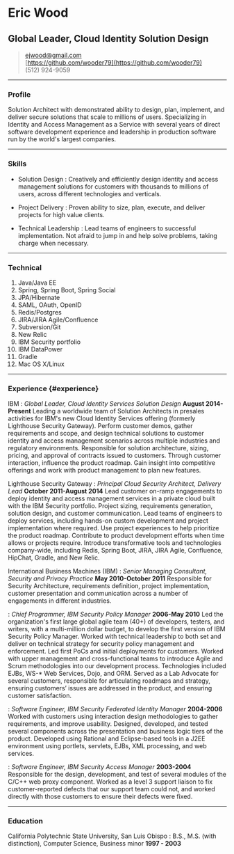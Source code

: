 # Eric Wood
## Global Leader, Cloud Identity Solution Design
> [ejwood@gmail.com](ejwood@gmail.com)  
> [https://github.com/wooder79](https://github.com/wooder79)  
> (512) 924-9059

------

### Profile

Solution Architect with demonstrated ability to design, plan, implement, and deliver secure solutions that scale to millions of users. Specializing in Identity and Access Management as a Service with several years of direct software development experience and leadership in production software run by the world's largest companies.

------

### Skills

* Solution Design
  : Creatively and efficiently design identity and access management solutions for customers with thousands to millions of users, across different technologies and verticals.

* Project Delivery
  : Proven ability to size, plan, execute, and deliver projects for high value clients.

* Technical Leadership
  : Lead teams of engineers to successful implementation. Not afraid to jump in and help solve problems, taking charge when necessary. 

-------

### Technical

1. Java/Java EE
2. Spring, Spring Boot, Spring Social
3. JPA/Hibernate
4. SAML, OAuth, OpenID
5. Redis/Postgres
5. JIRA/JIRA Agile/Confluence
6. Subversion/Git
8. New Relic
2. IBM Security portfolio
3. IBM DataPower
4. Gradle
4. Mac OS X/Linux

------

### Experience {#experience}

IBM
: *Global Leader, Cloud Identity Services Solution Design*
  __August 2014-Present__
Leading a worldwide team of Solution Architects in presales activities for IBM's new Cloud Identity Services offering (formerly Lighthouse Security Gateway). Perform customer demos, gather requirements and scope, and design technical solutions to customer identity and access management scenarios across multiple industries and regulatory environments. Responsible for solution architecture, sizing, pricing, and approval of contracts issued to customers.
Through customer interaction, influence the product roadmap. Gain insight into competitive offerings and work with product management to plan new features.

Lighthouse Security Gateway
: *Principal Cloud Security Architect, Delivery Lead*
  __October 2011-August 2014__
Lead customer on-ramp engagements to deploy identity and access management services in a private cloud built with the IBM Security portfolio. Project sizing, requirements generation, solution design, and customer communication. Lead teams of engineers to deploy services, including hands-on custom development and project implementation where required. 
Use project experiences to help prioritize the product roadmap. Contribute to product development efforts when time allows or projects require. Introduce transformative tools and technologies company-wide, including Redis, Spring Boot, JIRA, JIRA Agile, Confluence, HipChat, Gradle, and New Relic.

International Business Machines (IBM)
: *Senior Managing Consultant, Security and Privacy Practice*
  __May 2010-October 2011__
Responsible for Security Architecture, requirements definition, project implementation, customer presentation and communication across a number of engagements in different industries. 

: *Chief Programmer, IBM Security Policy Manager*
  __2006-May 2010__
Led the organization's first large global agile team (40+) of developers, testers, and writers, with a multi-million dollar budget, to develop the first version of IBM Security Policy Manager. Worked with technical leadership to both set and deliver on technical strategy for security policy management and enforcement. Led first PoCs and initial deployments for customers. Worked with upper management and cross-functional teams to introduce Agile and Scrum methodologies into our development process. Technologies included EJBs, WS-* Web Services, Dojo, and ORM. 
Served as a Lab Advocate for several customers, responsible for articulating roadmaps and strategy, ensuring customers’ issues are addressed in the product, and ensuring customer satisfaction.

: *Software Engineer, IBM Security Federated Identity Manager*
  __2004-2006__
Worked with customers using interaction design methodologies to gather requirements, and improve usability. Designed, developed, and tested several components across the presentation and business logic tiers of the product. Developed using Rational and Eclipse-based tools in a J2EE environment using portlets, servlets, EJBs, XML processing, and web services.

: *Software Engineer, IBM Security Access Manager*
  __2003-2004__
Responsible for the design, development, and test of several modules of the C/C++ web proxy component. Worked as a level 3 support liaison to fix customer-reported defects that our support team could not, and worked directly with those customers to ensure their defects were fixed.

------
### Education ###

California Polytechnic State University, San Luis Obispo
: B.S., M.S. (with distinction), Computer Science, Business minor
__1997 - 2003__
